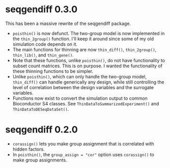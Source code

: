 # seqgendiff 0.3.0

This has been a massive rewrite of the seqgendiff package.

- `poisthin()` is now defunct. The two-group model is now implemented in
  the `thin_2group()` function. I'll keep it around since some of my old
  simulation code depends on it.
- The main functions for thinning are now `thin_diff()`, `thin_2group()`, 
  `thin_lib()`, and `thin_gene()`.
- Note that these functions, unlike `poisthin()`, do not have functionality to
  subset count matrices. This is on purpose. I wanted the functionality
  of these thinning functions to be simpler.
- Unlike `poisthin()`, which can only handle the two-group model, `thin_diff()`
  can handle generically any design, while still controlling the level of 
  correlation between the design variables and the surrogate variables.
- Functions now exist to convert the simulation output to common 
  Bioconductor S4 classes. See `ThinDataToSummarizedExperiment()` 
  and `ThinDataToDESeqDataSet()`.

# seqgendiff 0.2.0

* `corassign()` lets you make group assignment that is correlated with hidden factors.
* In `poisthin()`, the `group_assign = "cor"` option uses `corassign()` to make group assignments.
